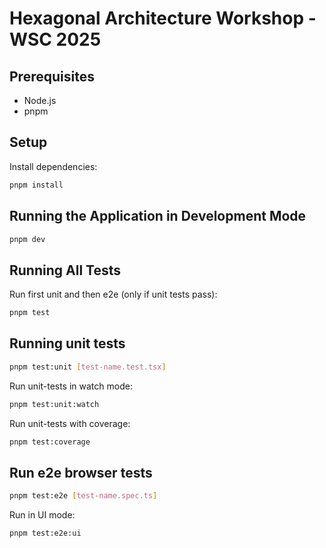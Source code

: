 # Hexagonal Architecture Workshop - WSC 2025

## Prerequisites
- Node.js
- pnpm

## Setup
Install dependencies:
```bash
pnpm install
```

## Running the Application in Development Mode
```bash
pnpm dev
```

## Running All Tests
Run first unit and then e2e (only if unit tests pass):
```bash
pnpm test
```

## Running unit tests
```bash
pnpm test:unit [test-name.test.tsx]
```
Run unit-tests in watch mode:
```bash
pnpm test:unit:watch
```
Run unit-tests with coverage:
```bash
pnpm test:coverage
```

## Run e2e browser tests
```bash
pnpm test:e2e [test-name.spec.ts]
```
Run in UI mode:
```bash
pnpm test:e2e:ui
```
